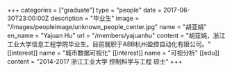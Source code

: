 +++
categories = ["graduate"]
type = "people"
date = 2017-06-30T23:00:00Z
description = "毕业生"
image = "/images/peopleimage/unknown_people_center.jpg"
name = "胡亚娟"
en_name = "Yajuan Hu"
url = "/members/yajuanhu"
content = "胡亚娟，浙江工业大学信息工程学院毕业生。目前就职于ABB杭州盈控自动化有限公司。"
[[interest]]
name = "城市数据可视化"
[[interest]]
name = "可视分析"
[[edu]]
content = "2014-2017 浙江工业大学 控制科学与工程 硕士"
+++